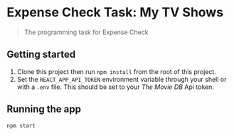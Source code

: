 Expense Check Task: My TV Shows
===
> The programming task for Expense Check

## Getting started

1. Clone this project then run `npm install` from the root of this project.
2. Set the `REACT_APP_API_TOKEN` environment variable through your shell or with a `.env` file. This should be set to
your *The Movie DB* Api token.


## Running the app

```bash
npm start
```
